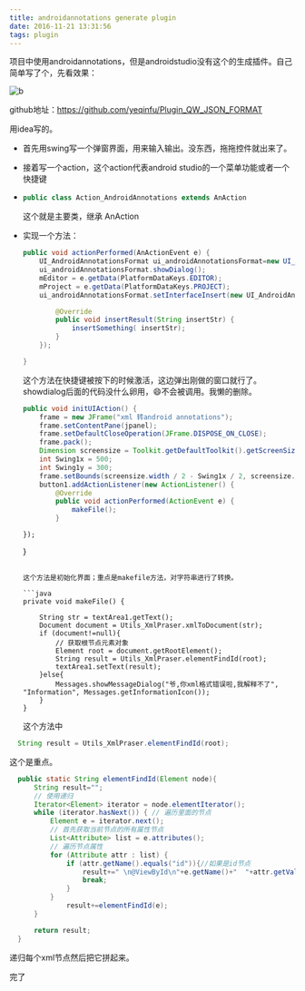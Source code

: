 ```yaml
---
title: androidannotations generate plugin
date: 2016-11-21 13:31:56
tags: plugin
---
```


项目中使用androidannotations，但是androidstudio没有这个的生成插件。自己简单写了个，先看效果：

 ![b](/imgs/b.gif)



github地址：https://github.com/yeqinfu/Plugin_QW_JSON_FORMAT

用idea写的。

* 首先用swing写一个弹窗界面，用来输入输出。没东西，拖拖控件就出来了。

* 接着写一个action，这个action代表android studio的一个菜单功能或者一个快捷键

* ```java
  public class Action_AndroidAnnotations extends AnAction
  ```

  这个就是主要类，继承 AnAction 

* 实现一个方法：

  ```java
  public void actionPerformed(AnActionEvent e) {
      UI_AndroidAnnotationsFormat ui_androidAnnotationsFormat=new UI_AndroidAnnotationsFormat();
      ui_androidAnnotationsFormat.showDialog();
      mEditor = e.getData(PlatformDataKeys.EDITOR);
      mProject = e.getData(PlatformDataKeys.PROJECT);
      ui_androidAnnotationsFormat.setInterfaceInsert(new UI_AndroidAnnotationsFormat.formatInterface(){

          @Override
          public void insertResult(String insertStr) {
              insertSomething( insertStr);
          }
      });

  }
  ```

  这个方法在快捷键被按下的时候激活，这边弹出刚做的窗口就行了。showdialog后面的代码没什么卵用，😄不会被调用。我懒的删除。

  ```java
  public void initUIAction() {
      frame = new JFrame("xml 转android annotations");
      frame.setContentPane(jpanel);
      frame.setDefaultCloseOperation(JFrame.DISPOSE_ON_CLOSE);
      frame.pack();
      Dimension screensize = Toolkit.getDefaultToolkit().getScreenSize();
      int Swing1x = 500;
      int Swing1y = 300;
      frame.setBounds(screensize.width / 2 - Swing1x / 2, screensize.height / 2 - Swing1y / 2, Swing1x, Swing1y);
      button1.addActionListener(new ActionListener() {
          @Override
          public void actionPerformed(ActionEvent e) {
              makeFile();
          }
  ```


      });
  }
  ```

  这个方法是初始化界面；重点是makefile方法，对字符串进行了转换。

  ```java
  private void makeFile() {

      String str = textArea1.getText();
      Document document = Utils_XmlPraser.xmlToDocument(str);
      if (document!=null){
          // 获取根节点元素对象
          Element root = document.getRootElement();
          String result = Utils_XmlPraser.elementFindId(root);
          textArea1.setText(result);
      }else{
          Messages.showMessageDialog("爷,你xml格式错误啦,我解释不了", "Information", Messages.getInformationIcon());
      }
  }
  ```

  这个方法中

```java
  String result = Utils_XmlPraser.elementFindId(root);
```

  这个是重点。

```java
  public static String elementFindId(Element node){
      String result="";
      // 使用递归
      Iterator<Element> iterator = node.elementIterator();
      while (iterator.hasNext()) { // 遍历里面的节点
          Element e = iterator.next();
          // 首先获取当前节点的所有属性节点
          List<Attribute> list = e.attributes();
          // 遍历节点属性
          for (Attribute attr : list) {
              if (attr.getName().equals("id")){//如果是id节点
                  result+=" \n@ViewById\n"+e.getName()+"  "+attr.getValue().substring(attr.getValue().indexOf("/")+1)+";";
                  break;
              }
          }
              result+=elementFindId(e);
      }

      return result;
  }
```

  递归每个xml节点然后把它拼起来。

  完了
